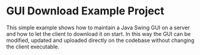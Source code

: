 # GUI Download Example Project
This simple example shows how to maintain a Java Swing GUI on a server and how to let the client to download it on start. In this way the GUI can be modified, updated and uploaded directly on the codebase without changing the client executable. 
